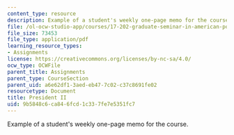 ```yaml
---
content_type: resource
description: Example of a student's weekly one-page memo for the course.
file: /ol-ocw-studio-app/courses/17-202-graduate-seminar-in-american-politics-ii-spring-2010/9b5848c6ca846fcd1c337fe7e5351fc7_MIT17_202S10_President_II.pdf
file_size: 73453
file_type: application/pdf
learning_resource_types:
- Assignments
license: https://creativecommons.org/licenses/by-nc-sa/4.0/
ocw_type: OCWFile
parent_title: Assignments
parent_type: CourseSection
parent_uid: a6e62df1-3aed-eb47-7c02-c37c8691fe02
resourcetype: Document
title: President II
uid: 9b5848c6-ca84-6fcd-1c33-7fe7e5351fc7
---
```

Example of a student's weekly one-page memo for the course.